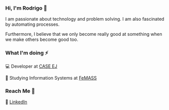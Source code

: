 
### Hi, I'm Rodrigo 👋

I am passionate about technology and problem solving. I am also fascinated by automating processes.

Furthermore, I believe that we only become really good at something when we make others become good too.

### What I'm doing :zap:

:computer: Developer at [CASE EJ](https://www.caseej.com.br/)

:book: Studying Information Systems at [FeMASS](http://www.macae.rj.gov.br/femass/conteudo/titulo/apresentacao)

### Reach Me :speech_balloon:

:briefcase: [LinkedIn](https://www.linkedin.com/in/rodrigobsimon/)
